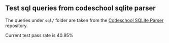 ## Test sql queries from codeschool sqlite parser

The queries under `sql/` folder are taken from the [Codeschool SQLite Parser](https://github.com/codeschool/sqlite-parser/tree/master) repository.


Current test pass rate is 40.95%
